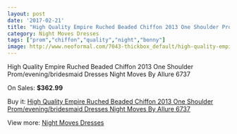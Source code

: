 ```yaml
---
layout: post
date: '2017-02-21'
title: "High Quality Empire Ruched Beaded Chiffon 2013 One Shoulder Prom/evening/bridesmaid Dresses Night Moves By Allure 6737"
category: Night Moves Dresses
tags: ["prom","chiffon","quality","night","bonny"]
image: http://www.neoformal.com/7043-thickbox_default/high-quality-empire-ruched-beaded-chiffon-2013-one-shoulder-prom-evening-bridesmaid-dresses-night-moves-by-allure-6737.jpg
---
```

High Quality Empire Ruched Beaded Chiffon 2013 One Shoulder Prom/evening/bridesmaid Dresses Night Moves By Allure 6737

On Sales: **$362.99**
<a href="https://www.neoformal.com/en/night-moves-dresses/2522-high-quality-empire-ruched-beaded-chiffon-2013-one-shoulder-prom-evening-bridesmaid-dresses-night-moves-by-allure-6737.html"><amp-img layout="responsive" width="600" height="600" src="//www.neoformal.com/7043-thickbox_default/high-quality-empire-ruched-beaded-chiffon-2013-one-shoulder-prom-evening-bridesmaid-dresses-night-moves-by-allure-6737.jpg" alt="High Quality Empire Ruched Beaded Chiffon 2013 One Shoulder Prom/evening/bridesmaid Dresses Night Moves By Allure 6737 0" /></a>
<a href="https://www.neoformal.com/en/night-moves-dresses/2522-high-quality-empire-ruched-beaded-chiffon-2013-one-shoulder-prom-evening-bridesmaid-dresses-night-moves-by-allure-6737.html"><amp-img layout="responsive" width="600" height="600" src="//www.neoformal.com/7044-thickbox_default/high-quality-empire-ruched-beaded-chiffon-2013-one-shoulder-prom-evening-bridesmaid-dresses-night-moves-by-allure-6737.jpg" alt="High Quality Empire Ruched Beaded Chiffon 2013 One Shoulder Prom/evening/bridesmaid Dresses Night Moves By Allure 6737 1" /></a>

Buy it: [High Quality Empire Ruched Beaded Chiffon 2013 One Shoulder Prom/evening/bridesmaid Dresses Night Moves By Allure 6737](https://www.neoformal.com/en/night-moves-dresses/2522-high-quality-empire-ruched-beaded-chiffon-2013-one-shoulder-prom-evening-bridesmaid-dresses-night-moves-by-allure-6737.html "High Quality Empire Ruched Beaded Chiffon 2013 One Shoulder Prom/evening/bridesmaid Dresses Night Moves By Allure 6737")

View more: [Night Moves Dresses](https://www.neoformal.com/en/23-night-moves-dresses "Night Moves Dresses")